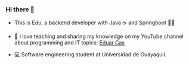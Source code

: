 ### Hi there 👋
- This is Edu, a backend developer with Java ☕️ and Springboot 🫘🌱

- 🎥 I love teaching and sharing my knowledge on my YouTube channel about programming and IT topics: [Eduar Cas](https://www.youtube.com/@edukaz)

- 💻 Software engineering student at Universidad de Guayaquil.


